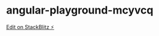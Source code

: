 # angular-playground-mcyvcq

[Edit on StackBlitz ⚡️](https://stackblitz.com/edit/angular-playground-mcyvcq)